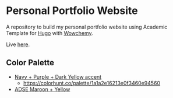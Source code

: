 # Personal Portfolio Website

A repository to build my personal portfolio website using Academic Template for [Hugo](https://github.com/gohugoio/hugo) with [Wowchemy](https://wowchemy.com/). <br>
<!-- Wowchemy version: Apr 14, 2021.<br> -->
Live [here](https://ericardomuten.com/).

## Color Palette
- [Navy + Purple + Dark Yellow accent](https://coolors.co/1a1a2e-16213e-0f3460-533483-f6bd4b)
  - https://colorhunt.co/palette/1a1a2e16213e0f3460e94560
- [ADSE Maroon + Yellow](https://coolors.co/691c33-b24c5a-d1555a-d87900-fb9d29-ffb648-fed086)
